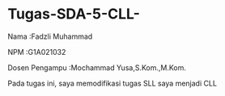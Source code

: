 # Tugas-SDA-5-CLL-
Nama  :Fadzli Muhammad

NPM   :G1A021032

Dosen Pengampu  :Mochammad Yusa,S.Kom.,M.Kom.

Pada tugas ini, saya memodifikasi tugas SLL saya
menjadi CLL

